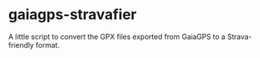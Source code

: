 # gaiagps-stravafier
A little script to convert the GPX files exported from GaiaGPS to a Strava-friendly format.
